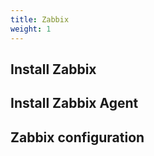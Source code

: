 ```yaml
---
title: Zabbix
weight: 1
---
```


## Install Zabbix

## Install Zabbix Agent

## Zabbix configuration
